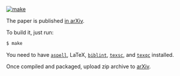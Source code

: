 [![make](https://github.com/yegor256/cam/actions/workflows/latexmk.yml/badge.svg)](https://github.com/yegor256/cam/actions/workflows/latexmk.yml)

The paper is published [in arXiv](https://arxiv.org/abs/2206.02585).

To build it, just run:

```bash
$ make
```

You need to have
[`aspell`](http://aspell.net/),
LaTeX,
[`biblint`](https://github.com/Kingsford-Group/biblint),
[`texsc`](https://rubygems.org/gems/texsc),
and
[`texqc`](https://rubygems.org/gems/texqc)
installed.

Once compiled and packaged, upload zip archive to [arXiv](?).
